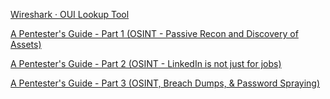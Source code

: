 [Wireshark · OUI Lookup Tool](https://www.wireshark.org/tools/oui-lookup.html)

[A Pentester's Guide - Part 1 (OSINT - Passive Recon and Discovery of Assets)](https://delta.navisec.io/osint-for-pentesters-part-1-passive-recon-and-asset-discovery/)

[A Pentester's Guide - Part 2 (OSINT - LinkedIn is not just for jobs)](https://delta.navisec.io/osint-for-pentesters-part-2-linkedin-is-not-just-for-jobs/)

[A Pentester's Guide - Part 3 (OSINT, Breach Dumps, & Password Spraying)](https://delta.navisec.io/osint-for-pentesters-part-3-password-spraying-methodology/)
